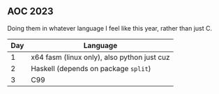 
## AOC 2023

Doing them in whatever language I feel like this year, rather than just C.

| Day    | Language                                          |
| ------ | ------------------------------------------------  |
| 1      | x64 fasm (linux only), also python just cuz       |
| 2      | Haskell (depends on package `split`)              |
| 3      | C99                                               |